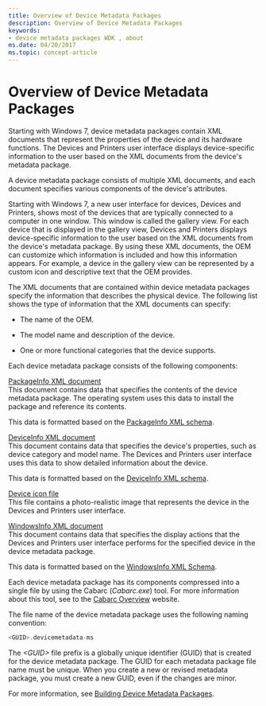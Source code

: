 ```yaml
---
title: Overview of Device Metadata Packages
description: Overview of Device Metadata Packages
keywords:
- device metadata packages WDK , about
ms.date: 04/20/2017
ms.topic: concept-article
---
```


# Overview of Device Metadata Packages

Starting with Windows 7, device metadata packages contain XML documents that represent the properties of the device and its hardware functions. The Devices and Printers user interface displays device-specific information to the user based on the XML documents from the device's metadata package.

A device metadata package consists of multiple XML documents, and each document specifies various components of the device's attributes.

Starting with Windows 7, a new user interface for devices, Devices and Printers, shows most of the devices that are typically connected to a computer in one window. This window is called the gallery view. For each device that is displayed in the gallery view, Devices and Printers displays device-specific information to the user based on the XML documents from the device's metadata package. By using these XML documents, the OEM can customize which information is included and how this information appears. For example, a device in the gallery view can be represented by a custom icon and descriptive text that the OEM provides.

The XML documents that are contained within device metadata packages specify the information that describes the physical device. The following list shows the type of information that the XML documents can specify:

-   The name of the OEM.

-   The model name and description of the device.

-   One or more functional categories that the device supports.

Each device metadata package consists of the following components:

<a href="" id="packageinfo-xml-document"></a>[PackageInfo XML document](packageinfo-xml-document.md)  
This document contains data that specifies the contents of the device metadata package. The operating system uses this data to install the package and reference its contents.

This data is formatted based on the [PackageInfo XML schema](/previous-versions/windows/hardware/metadata/ff549614(v=vs.85)).

<a href="" id="deviceinfo-xml-document"></a>[DeviceInfo XML document](deviceinfo-xml-document.md)  
This document contains data that specifies the device's properties, such as device category and model name. The Devices and Printers user interface uses this data to show detailed information about the device.

This data is formatted based on the [DeviceInfo XML schema](/previous-versions/windows/hardware/metadata/ff541135(v=vs.85)).

<a href="" id="device-icon-file"></a>[Device icon file](device-icon-file.md)  
This file contains a photo-realistic image that represents the device in the Devices and Printers user interface.

<a href="" id="windowsinfo-xml-document"></a>[WindowsInfo XML document](windowsinfo-xml-document.md)  
This document contains data that specifies the display actions that the Devices and Printers user interface performs for the specified device in the device metadata package.

This data is formatted based on the [WindowsInfo XML Schema](/previous-versions/windows/hardware/metadata/ff553992(v=vs.85)).

Each device metadata package has its components compressed into a single file by using the Cabarc (*Cabarc.exe*) tool. For more information about this tool, see to the [Cabarc Overview](/previous-versions/windows/it-pro/windows-server-2003/cc781787(v=ws.10)) website.

The file name of the device metadata package uses the following naming convention:

```cpp
<GUID>.devicemetadata-ms
```

The *&lt;GUID&gt;* file prefix is a globally unique identifier (GUID) that is created for the device metadata package. The GUID for each metadata package file name must be unique. When you create a new or revised metadata package, you must create a new GUID, even if the changes are minor.

For more information, see [Building Device Metadata Packages](building-device-metadata-packages.md).

